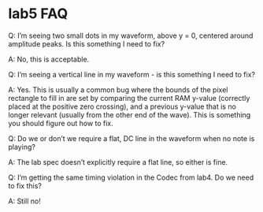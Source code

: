 # lab5 FAQ

Q: I’m seeing two small dots in my waveform, above y = 0, centered around amplitude peaks. Is this something I need to fix?
    
A: No, this is acceptable.
    
Q: I’m seeing a vertical line in my waveform - is this something I need to fix?
    
A: Yes. This is usually a common bug where the bounds of the pixel rectangle to fill in are set by comparing the current RAM y-value (correctly placed at the positive zero crossing), and a previous y-value that is no longer relevant (usually from the other end of the wave). This is something you should figure out how to fix.
    
Q: Do we or don’t we require a flat, DC line in the waveform when no note is playing?
    
A: The lab spec doesn’t explicitly require a flat line, so either is fine.
     
Q: I’m getting the same timing violation in the Codec from lab4. Do we need to fix this?
    
A: Still no!

